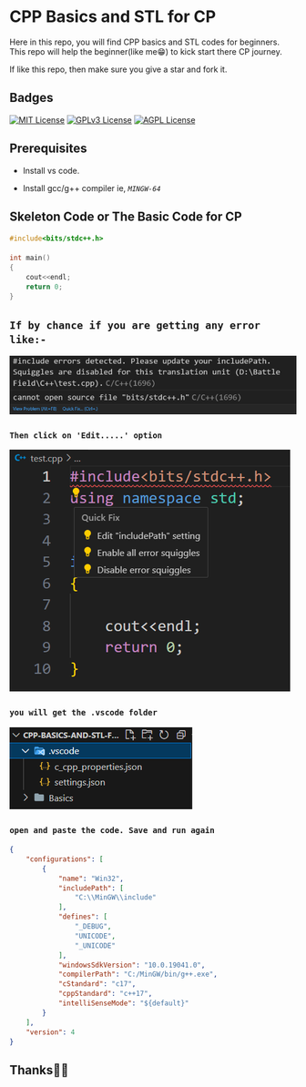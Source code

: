 # CPP Basics and STL for CP

Here in this repo, you will find CPP basics and STL codes for beginners.
This repo will help the beginner(like me😁) to kick start there CP journey.

If like this repo, then make sure you give a star and fork it.

## Badges

[![MIT License](https://img.shields.io/badge/License-MIT-green.svg)](https://choosealicense.com/licenses/mit/)
[![GPLv3 License](https://img.shields.io/badge/License-GPL%20v3-yellow.svg)](https://opensource.org/licenses/)
[![AGPL License](https://img.shields.io/badge/license-AGPL-blue.svg)](http://www.gnu.org/licenses/agpl-3.0)

## Prerequisites

- Install vs code.

- Install gcc/g++ compiler ie, *`MINGW-64`*

## Skeleton Code or The Basic Code for CP

```c++
#include<bits/stdc++.h>

int main()
{
    cout<<endl;
    return 0;
}
```
## `If by chance if you are getting any error like:- `
![Alt text](image.png)

### `Then click on 'Edit.....' option`
![Alt text](image-1.png)

### `you will get the .vscode folder`
![Alt text](image-2.png)

### `open and paste the code. Save and run again`

```json
{
    "configurations": [
        {
            "name": "Win32",
            "includePath": [
                "C:\\MinGW\\include"
            ],
            "defines": [
                "_DEBUG",
                "UNICODE",
                "_UNICODE"
            ],
            "windowsSdkVersion": "10.0.19041.0",
            "compilerPath": "C:/MinGW/bin/g++.exe",
            "cStandard": "c17",
            "cppStandard": "c++17",
            "intelliSenseMode": "${default}"
        }
    ],
    "version": 4
}
```

## Thanks🤝🏻